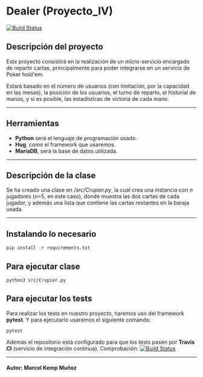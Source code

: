# Dealer (Proyecto_IV)

[![Build Status](https://travis-ci.com/MarcelKemp/Proyecto_IV-Dealer.svg?branch=master)](https://travis-ci.com/MarcelKemp/Proyecto_IV-Dealer)

## Descripción del proyecto

Este proyecto consistirá en la realización de un micro-servicio encargado de repartir cartas, principalmente para poder integrarse en un servicio de Poker hold'em.

Estará basado en el número de usuarios (con limitación, por la capacidad en las mesas), la posición de los usuarios, el turno de reparto, el historial de manos, y si es posible, las estadísticas de victoria de cada mano.

---
## Herramientas
- **Python** será el lenguaje de programación usado.
- **Hug**, como el framework que usaremos.
- **MariaDB**, será la base de datos utilizada.

---
## Descripción de la clase
Se ha creado una clase en */src/Crupier.py*, la cual crea una instancia con *n* jugadores (*n*=5, en este caso), donde muestra las dos cartas de cada jugador, y además una lista que contiene las cartas restantes en la baraja usada.  

---
## Instalando lo necesario
    pip install -r requirements.txt

## Para ejecutar clase
  	python3 src/Crupier.py

## Para ejecutar los tests
Para realizar los tests en nuestro proyecto, haremos uso del framework  **pytest**. Y para ejecutarlo usaremos el siguiente comando:

    pytest

Además el repositorio está configurado para que los tests pasen por **Travis CI** (servicio de integración continua). Comprobación: [![Build Status](https://travis-ci.com/MarcelKemp/Proyecto_IV-Dealer.svg?branch=master)](https://travis-ci.com/MarcelKemp/Proyecto_IV-Dealer)

---
#### Autor: Marcel Kemp Muñoz
